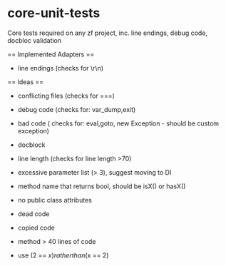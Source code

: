 core-unit-tests
===============

Core tests required on any zf project, inc. line endings, debug code, docbloc validation

== Implemented Adapters ==
- line endings (checks for \r\n)


== Ideas ==
- conflicting files (checks for ===)
- debug code (checks for: var_dump,exit)
- bad code ( checks for: eval,goto, new Exception - should be custom exception)
- docblock

- line length (checks for line length >70)
- excessive parameter list (> 3), suggest moving to DI
- method name that returns bool, should be isX() or hasX()
- no public class attributes

- dead code
- copied code
- method > 40 lines of code
- use (2 == $x) rather than ($x == 2)
